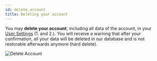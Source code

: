 ```yaml
---
id: delete_account
title: Deleting your account
---
```


You may **delete your account**, including all data of the account, in your [User Settings](settings.md) (1. and 2.). You will receive a warning that after your confirmation, all your data will be deleted in our database and is not restorable afterwards anymore (hard delete).

![Delete Account](assets/delete_account.png)
